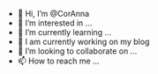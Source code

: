 - 👋 Hi, I’m @CorAnna
- 👀 I’m interested in ...
- 🌱 I’m currently learning ...
- 🚀 I am currently working on my blog
- 💞️ I’m looking to collaborate on ...
- 📫 How to reach me ...

<!---
CorAnna/CorAnna is a ✨ special ✨ repository because its `README.md` (this file) appears on your GitHub profile.
You can click the Preview link to take a look at your changes.
--->
